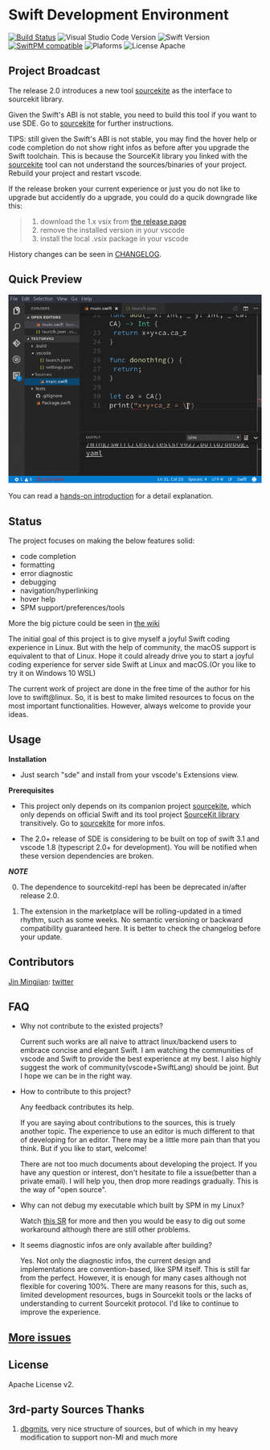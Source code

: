 # Swift Development Environment

[![Build Status](https://travis-ci.org/jinmingjian/sde.svg?branch=master)](https://travis-ci.org/jinmingjian/sde) ![Visual Studio Code Version](https://img.shields.io/badge/Visual%20Studio%20Code-1.9.0-6193DF.svg) ![Swift Version](https://img.shields.io/badge/Swift-3.1.0-orange.svg) [![SwiftPM compatible](https://img.shields.io/badge/SwiftPM-compatible-brightgreen.svg)](https://github.com/apple/swift-package-manager) ![Plaforms](https://img.shields.io/badge/Platform-Linux|macOS-lightgrey.svg) ![License Apache](https://img.shields.io/badge/License-Apache%20v2-lightgrey.svg)

## Project Broadcast
The release 2.0 introduces a new tool [sourcekite](https://github.com/jinmingjian/sourcekite) as the interface to sourcekit library. 

Given the Swift's ABI is not stable, you need to build this tool if you want to use SDE. Go to [sourcekite](https://github.com/jinmingjian/sourcekite) for further instructions.

TIPS: still given the Swift's ABI is not stable, you may find the hover help or code completion do not show right infos as before after you upgrade the Swift toolchain. This is because the SourceKit library you linked with the [sourcekite](https://github.com/jinmingjian/sourcekite) tool can not understand the sources/binaries of your project. Rebuild your project and restart vscode.


If the release broken your current experience or just you do not like to upgrade but accidently do a upgrade, you could do a qucik downgrade like this: 

> 1. download the 1.x vsix from [the release page](https://github.com/jinmingjian/sde/releases)
> 2. remove the installed version in your vscode
> 3. install the local .vsix package in your vscode

History changes can be seen in [CHANGELOG](CHANGELOG.md).

## Quick Preview
![preview](docs/preview.gif)

You can read a [hands-on introduction](http://blog.dirac.io/2017/01/11/get_started_sde.html) for a detail explanation.

## Status
The project focuses on making the below features solid:
* code completion
* formatting
* error diagnostic
* debugging
* navigation/hyperlinking
* hover help
* SPM support/preferences/tools

More the big picture could be seen in [the wiki](https://github.com/jinmingjian/sde/wiki)

The initial goal of this project is to give myself a joyful Swift coding experience in Linux. But with the help of community, the macOS support is equivalent to that of Linux. Hope it could already drive you to start a joyful coding experience for server side Swift at Linux and macOS.(Or you like to try it on Windows 10 WSL)

The current work of project are done in the free time of the author for his love to swift@linux. So, it is best to make limited resources to focus on the most important functionalities. However, always welcome to provide your ideas.  

## Usage
__Installation__

  - Just search "sde" and install from your vscode's Extensions view.

__Prerequisites__

  - This project only depends on its companion project [sourcekite](https://github.com/jinmingjian/sourcekite), which only depends on official Swift and its tool project [SourceKit library](https://github.com/apple/swift/tree/master/tools/SourceKit) transitively. Go to [sourcekite](https://github.com/jinmingjian/sourcekite) for more infos.

  - The 2.0+ release of SDE is considering to be built on top of swift 3.1 and vscode 1.8 (typescript 2.0+ for development). You will be notified when these version dependencies are broken. 

__*NOTE*__

  0. The dependence to sourcekitd-repl has been be deprecated in/after release 2.0.   

  1. The extension in the marketplace will be rolling-updated in a timed rhythm, such as some weeks. No semantic versioning or backward compatibility guaranteed here. It is better to check the changelog before your update.

 
## Contributors
[Jin Mingjian](mailto:jin.phd@gmail.com): [twitter](https://twitter.com/JinMingjian)

## FAQ

* Why not contribute to the existed projects?

  Current such works are all naive to attract linux/backend users to embrace concise and elegant Swift. I am watching the communities of vscode and Swift to provide the best experience at my best. I also highly suggest the work of community(vscode+SwiftLang) should be joint. But I hope we can be in the right way. 

* How to contribute to this project?

  Any feedback contributes its help.

  If you are saying about contributions to the sources, this is truely another topic. The experience to use an editor is much different to that of developing for an editor. There may be a little more pain than that you think. But if you like to start, welcome! 

  There are not too much documents about developing the project. If you have any question or interest, don't hesitate to file a issue(better than a private email). I will help you, then drop more readings gradually. This is the way of "open source". 

* Why can not debug my executable which built by SPM in my Linux?
   
  Watch [this SR](https://bugs.swift.org/browse/SR-3280) for more and then you would be easy to dig out some workaround although there are still other problems.

* It seems diagnostic infos are only available after building?
  
  Yes. Not only the diagnostic infos, the current design and implementations are convention-based, like SPM itself. This is still far from the perfect. However, it is enough for many cases although not flexible for covering 100%. There are many reasons for this, such as, limited development resources, bugs in Sourcekit tools or the lacks of understanding to current Sourcekit protocol. I'd like to continue to improve the experience.

## [More issues](https://github.com/jinmingjian/sde/issues)

## License
Apache License v2.

## 3rd-party Sources Thanks 
1. [dbgmits](https://github.com/enlight/dbgmits), very nice structure of sources, but of which in my heavy modification to support non-MI and much more
